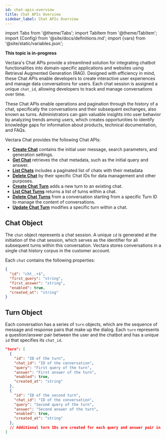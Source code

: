 ```yaml
---
id: chat-apis-overview
title: Chat APIs Overview
sidebar_label: Chat APIs Overview
---
```


import Tabs from '@theme/Tabs';
import TabItem from '@theme/TabItem';
import {Config} from '@site/docs/definitions.md';
import {vars} from '@site/static/variables.json';

**This topic is in-progress**

Vectara's Chat APIs provide a streamlined solution for integrating chatbot 
functionalities into domain-specific applications and websites using Retrieval 
Augmented Generation (RAG). Designed with efficiency in mind, these Chat APIs 
enable developers to create interactive user experiences and manage data 
conversations for users. Each chat session is assigned a unique `chat_id`, 
allowing developers to track and manage conversations over time.

These Chat APIs enable operations and pagination through the history of a chat, 
specifically the conversations and their subsequent exchanges, also known as 
turns. Administrators can gain valuable insights into user behavior by analyzing 
trends among users, which creates opportunities to identify knowledge gaps for 
information about products, technical documentation, and FAQs.

Vectara Chat provides the following Chat APIs:

* [**Create Chat**](/docs/api-reference/chat-apis/create-chat) contains the 
  initial user message, search parameters, and generation settings.
* [**Get Chat**](/docs/api-reference/chat-apis/get-chat) retrieves the chat metadata, 
  such as the initial query and answer.
* [**List Chats**](/docs/api-reference/chat-apis/list-chats) includes a paginated list 
  of chats with their metadata
* [**Delete Chat**](/docs/api-reference/chat-apis/delete-conversations) by their specific Chat IDs for 
  data management and other purposes.
* [**Create Chat Turn**](/docs/api-reference-chat-apis/create-chat-turn) adds a new turn to an existing chat.
* [**List Chat Turns**](/docs/api-reference/chat-apis/list-turns) returns a list of turns within a chat.
* [**Delete Chat Turns**](/docs/api-reference/chat-apis/delete-turns) from a conversation starting from a specific 
  Turn ID to manage the content of conversations.
* [**Update Chat Turn**](/docs/api-reference/chat-apis/update-chat-turn) modifies a specific turn within a chat.

## Chat Object

The `chat` object represents a chat session. A unique `id` is 
generated at the initiation of the chat session, which serves as the 
identifier for all subsequent turns within this conversation. Vectara stores 
conversations in a single chat history corpus in the customer account.

Each `chat` contains the following properties:

```json
{
  "id": "cht_.+$",
  "first_query": "string",
  "first_answer": "string",
  "enabled": true,
  "created_at": "string"
}
```

## Turn Object

Each conversation has a series of `turn` objects, which are the sequence of 
message and response pairs that make up the dialog. Each `turn` represents a 
question/answer pair between the user and the chatbot and has a unique `id` 
that specifies its `chat_id`.


```json
"turn": [
  {
    "id": "ID of the turn",
    "chat_id": "ID of the conversation",
    "query": "First query of the turn",
    "answer": "First answer of the turn",
    "enabled": true,
    "created_at": "string"
  },
  {
    "id": "ID of the second turn",
    "chat_id": "ID of the conversation",
    "query": "Second query of the turn",
    "answer": "Second answer of the turn",
    "enabled": true,
    "created_at": "string"
  },
  // Additional turn IDs are created for each query and answer pair in the conversation
]
```
